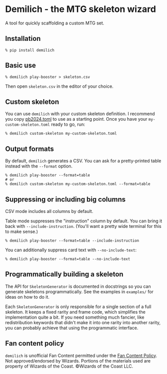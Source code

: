 # Demilich - the MTG skeleton wizard

A tool for quickly scaffolding a custom MTG set.

## Installation

```shell
% pip install demilich
```

## Basic use

```shell
% demilich play-booster > skeleton.csv
```

Then open `skeleton.csv` in the editor of your choice.

## Custom skeleton

You can use `demilich` with your custom skeleton definition.
I recommend you copy [pb2024.toml](src/demilich/data/pb2024.toml) to use as a starting point.
Once you have your `my-custom-skeleton.toml` ready to go, run:

```shell
% demilich custom-skeleton my-custom-skeleton.toml
```

## Output formats

By default, `demilich` generates a CSV.
You can ask for a pretty-printed table instead with the `--format` option.

```shell
% demilich play-booster --format=table
# or
% demilich custom-skeleton my-custom-skeleton.toml --format=table
```

## Suppressing or including big columns

CSV mode includes all columns by default.

Table mode suppresses the "instruction" column by default.
You can bring it back with `--include-instruction`.
(You'll want a pretty wide terminal for this to make sense.)

```shell
% demilich play-booster --format=table --include-instruction
```

You can additionally suppress card text with `--no-include-text`:

```shell
% demilich play-booster --format=table --no-include-text
```

## Programmatically building a skeleton

The API for `SkeletonGenerator` is documented in docstrings so you can generate skeletons programmatically.
See the examples in `examples/` for ideas on how to do it.

Each `SkeletonGenerator` is only responsible for a single section of a full skeleton.
It keeps a fixed rarity and frame code, which simplifies the implementation quite a bit.
If you need something much fancier, like redistribution keywords that didn't make it into one rarity into another rarity, you can probably achieve that using the programmatic interface.

## Fan content policy

`demilich` is unofficial Fan Content permitted under the [Fan Content Policy][fan-content].
Not approved/endorsed by Wizards.
Portions of the materials used are property of Wizards of the Coast.
©Wizards of the Coast LLC.

[fan-content]: https://company.wizards.com/en/legal/fancontentpolicy
